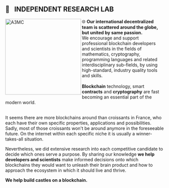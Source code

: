 ## 🔭 &nbsp; INDEPENDENT RESEARCH LAB 

<div>
  <img src="https://art3mis.cloud/assets/images/logo.png" title="ART3MIS.CLOUD" alt="A3MC" width="240" align="left"/>
  <div align="left" style="text-indent:0">🌐 <b>Our international decentralized team is scattered around the globe, but united by same passion.</b><br>
    We encourage and support professional blockchain developers and scientists in the fields of mathematics, cryptography, programming languages and related interdisciplinary sub-fields, by using high-standard, industry quality tools and skills.
  </div>
</div>

<br>
<b>Blockchain</b> technology, smart <b>contracts</b> and <b>cryptography</b> are fast becoming an essential part of the modern world.
<br><br>

It seems there are more blockchains around than croissants in France, who each have their own specific properties, applications and possibilities. Sadly, most of those croissants won't be around anymore in the foreseeable future. On the internet within each specific niche it is usually a winner-takes-all situation.

Nevertheless, we did extensive research into each competitive candidate to decide which ones serve a purpose. By sharing our knowledge <b>we help developers and scientists</b> make informed decisions onto which blockchains they would want to unleash their brain product and how to approach the ecosystem in which it should live and thrive.

**We help build castles on a blockchain.**
